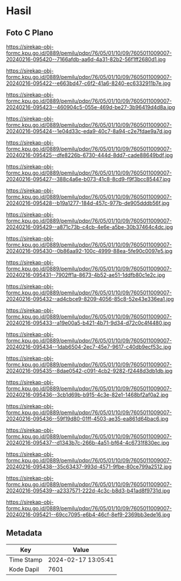 # Hasil

## Foto C Plano

https://sirekap-obj-formc.kpu.go.id/0889/pemilu/pdpr/76/05/01/10/09/7605011009007-20240216-095420--7166afdb-aa6d-4a31-82b2-56f1ff2680d1.jpg

https://sirekap-obj-formc.kpu.go.id/0889/pemilu/pdpr/76/05/01/10/09/7605011009007-20240216-095422--e663bd47-c6f2-41a6-8240-ec6332911b7e.jpg

https://sirekap-obj-formc.kpu.go.id/0889/pemilu/pdpr/76/05/01/10/09/7605011009007-20240216-095423--460904c5-055e-469d-be27-3b96419d4d8a.jpg

https://sirekap-obj-formc.kpu.go.id/0889/pemilu/pdpr/76/05/01/10/09/7605011009007-20240216-095424--1e04d33c-eda9-40c7-8a94-c2e7fdae9a7d.jpg

https://sirekap-obj-formc.kpu.go.id/0889/pemilu/pdpr/76/05/01/10/09/7605011009007-20240216-095425--dfe8226b-6730-444d-8dd7-cade88649bdf.jpg

https://sirekap-obj-formc.kpu.go.id/0889/pemilu/pdpr/76/05/01/10/09/7605011009007-20240216-095427--388c4a6e-b073-41c8-8cd9-f9f3bcc85447.jpg

https://sirekap-obj-formc.kpu.go.id/0889/pemilu/pdpr/76/05/01/10/09/7605011009007-20240216-095428--b19a1277-184d-457c-977b-de905dddb56f.jpg

https://sirekap-obj-formc.kpu.go.id/0889/pemilu/pdpr/76/05/01/10/09/7605011009007-20240216-095429--a871c73b-c4cb-4e6e-a5be-30b37464c4dc.jpg

https://sirekap-obj-formc.kpu.go.id/0889/pemilu/pdpr/76/05/01/10/09/7605011009007-20240216-095430--0b86aa92-100c-4999-88ea-5fe90c0097e5.jpg

https://sirekap-obj-formc.kpu.go.id/0889/pemilu/pdpr/76/05/01/10/09/7605011009007-20240216-095431--7902ff1a-8673-4b52-ae51-1ddfb80c1e2c.jpg

https://sirekap-obj-formc.kpu.go.id/0889/pemilu/pdpr/76/05/01/10/09/7605011009007-20240216-095432--ad4cbce9-8209-4056-85c8-52e43e336ea1.jpg

https://sirekap-obj-formc.kpu.go.id/0889/pemilu/pdpr/76/05/01/10/09/7605011009007-20240216-095433--a19e00a5-b421-4b71-9d34-d72c0c4f4480.jpg

https://sirekap-obj-formc.kpu.go.id/0889/pemilu/pdpr/76/05/01/10/09/7605011009007-20240216-095434--1dab6504-2ec7-45e7-9617-c40db9ecf53c.jpg

https://sirekap-obj-formc.kpu.go.id/0889/pemilu/pdpr/76/05/01/10/09/7605011009007-20240216-095435--8dae0542-c091-4cb2-9282-f2448d3db1db.jpg

https://sirekap-obj-formc.kpu.go.id/0889/pemilu/pdpr/76/05/01/10/09/7605011009007-20240216-095436--3cb1d69b-b915-4c3e-82e1-1468bf2af0a2.jpg

https://sirekap-obj-formc.kpu.go.id/0889/pemilu/pdpr/76/05/01/10/09/7605011009007-20240216-095436--59f19d80-01ff-4503-ae35-ea861d64bac6.jpg

https://sirekap-obj-formc.kpu.go.id/0889/pemilu/pdpr/76/05/01/10/09/7605011009007-20240216-095437--d1343b7c-266b-4a51-bf64-4c6731f830ec.jpg

https://sirekap-obj-formc.kpu.go.id/0889/pemilu/pdpr/76/05/01/10/09/7605011009007-20240216-095438--35c63437-993d-4571-9fbe-80ce799a2512.jpg

https://sirekap-obj-formc.kpu.go.id/0889/pemilu/pdpr/76/05/01/10/09/7605011009007-20240216-095439--a2337571-222d-4c3c-b8d3-b41ad8f9731d.jpg

https://sirekap-obj-formc.kpu.go.id/0889/pemilu/pdpr/76/05/01/10/09/7605011009007-20240216-095421--69cc7095-e6b4-46cf-8ef9-2369bb3ede16.jpg


## Metadata

| Key        | Value               |
| ---------- | ------------------- |
| Time Stamp | 2024-02-17 13:05:41 |
| Kode Dapil | 7601                |




